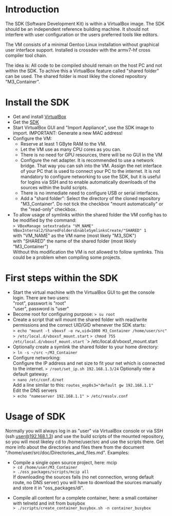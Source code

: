 Introduction
============
The SDK (Software Development Kit) is within a VirtualBox image. The SDK should be an independent reference building machine. It should not interfere with user configuration or the users preferred tools like editors.

The VM consists of a minimal Gentoo Linux installation without graphical user interface support. Installed is crossdev with the armv7-hf cross compiler tool chain.

The idea is: All code to be compiled should remain on the host PC and not within the SDK. To achive this a VirtualBox feature called "shared folder" can be used. The shared folder is most likley the cloned repository "M3_Container".

Install the SDK
===============
* Get and install [VirtualBox](https://virtualbox.org)
* Get the [SDK](https://www.insys-icom.de/data/smartbox/M3_SDK_2.ova)
* Start VirtualBox GUI and "Import Appliance", use the SDK image to import. IMPORTANT: Generate a new MAC address!
* Configure the VM:
    * Reserve at least 1 GByte RAM to the VM.
    * Let the VM use as many CPU cores as you can.
    * There is no need for GPU resources, there will be no GUI in the VM
    * Configure the net adapter. It is recommended to use a network bridge. That way you can ssh into the VM. Assign the  net interface of your PC that is used to connect your PC to the internet.
    It is not mandatory to configure networking to use the SDK, but it is useful for logins via SSH and to enable automatically downloads of the sources within the build scripts.
    * There is no immediate need to configure USB or serial interfaces.
    * Add a "shard folder": Select the directory of the cloned repository "M3_Container". Do not tick the checkbox "mount automatically" or the "read-only" checkbox.
* To allow usage of symlinks within the shared folder the VM config has to be modified by the command:  
    `> VBoxManage setextradata "VM_NAME" VBoxInternal2/SharedFoldersEnableSymlinksCreate/"SHARED" 1`  
    with "VM_NAME" as the VM name (most likely "M3_SDK")  
    with "SHARED" the name of the shared folder (most liklely "M3_Container")  
    Without this modification the VM is not allowed to follow symlinks. This could be a problem when compiling some projects.

First steps within the SDK
==========================
* Start the virtual machine with the VirtualBox GUI to get the console login. There are two users:  
    "root", passwort is "root"  
    "user", password is "user"
* Become root for configuring purpose:
    `> su root`
* Create a script that will mount the shared folder with read/write permissions and the correct UID/GID whenever the SDK starts:  
    `> echo "mount -t vboxsf -o rw,uid=1000 M3_Container /home/user/src" > /etc/local.d/vboxsf_mount.start`
    `> chmod 755 /etc/local.d/vboxsf_mount.start`
    `> /etc/local.d/vboxsf_mount.start
* Optionally create a symlink the shared folder to your home directory:  
    `> ln -s ~/src ~/M3_Container`  
* Configure networking:  
    Configure the IP address and net size to fit your net which is connected to the internet.
    `> /root/set_ip.sh 192.168.1.3/24`
    Optionally nter a default gateway:  
    `> nano /etc/conf.d/net`  
    Add a line similar to this: `routes_enp0s3="default gw 192.168.1.1"`  
    Edit the DNS servers  
    `> echo "nameserver 192.168.1.1" > /etc/resolv.conf`  

Usage of SDK
===================
Normally you will always log in as "user" via VirtualBox console or via SSH (ssh user@192.168.1.3) and use the build scripts of the mounted repository, so you will most likeley cd to /home/user/src and use the scripts there. Get more info about the directories and files there from the document "/home/user/src/doc/Directories_and_files.md". Examples:  

* Compile a single open source project, here: mcip  
`> cd /home/user/M3_Container`  
`> ./oss_packages/scripts/mcip all`  
If downloading the sources fails (no net connection, wrong default route, no DNS server) you will have to download the sources manually and store it in "oss_packages/dl".  

* Compile all content for a complete container, here: a small container with telnetd and init from busybox  
`> ./scripts/create_container_busybox.sh -n container_busybox`  




